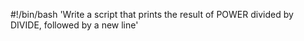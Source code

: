 #!/bin/bash
'Write a script that prints the result of POWER divided by DIVIDE, followed by a new line'
